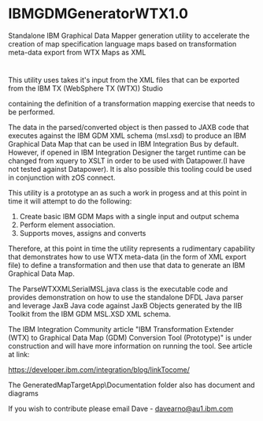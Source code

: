 # IBMGDMGeneratorWTX1.0
Standalone IBM Graphical Data Mapper generation utility to accelerate the creation of map specification language maps based on transformation meta-data export from WTX Maps as XML
#

This utility uses takes it's input from the XML files that can be exported from the IBM TX (WebSphere TX (WTX)) Studio 

containing the definition of a transformation mapping exercise that needs to be performed. 

The data in the parsed/converted object is then passed to JAXB code that executes against the IBM GDM XML schema (msl.xsd) to produce an IBM Graphical Data Map that can be used in IBM Integration Bus by default. However, if opened in IBM Integration Designer the target runtime can be changed from xquery to XSLT in order to be used with Datapower.(I have not tested against Datapower). It is also possible this tooling could be used in conjunction with zOS connect. 

This utility is a prototype an as such a work in progess and at this point in time it will attempt to do the following:
1) Create basic IBM GDM Maps with a single input and output schema
2) Perform element association.
3) Supports moves, assigns and converts

Therefore, at this point in time the utility represents a rudimentary capability that demonstrates how to use WTX meta-data (in the form of XML export file) to define a transformation and then use that data to generate an IBM Graphical Data Map. 

The ParseWTXXMLSerialMSL.java class is the executable code and provides demonstration on how to use the standalone DFDL Java parser and leverage JaxB Java code against JaxB Objects generated by the IIB Toolkit from the IBM GDM MSL.XSD XML schema.

The IBM Integration Community article "IBM Transformation Extender (WTX) to Graphical Data Map (GDM) Conversion Tool (Prototype)" is under construction and will have more information on running the tool. See article at link:

https://developer.ibm.com/integration/blog/linkTocome/

The GeneratedMapTargetApp\Documentation folder also has document and diagrams

If you wish to contribute please email Dave - davearno@au1.ibm.com
